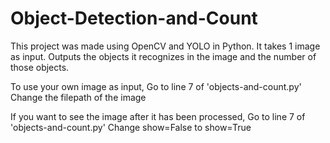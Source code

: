 # Object-Detection-and-Count

This project was made using OpenCV and YOLO in Python.
It takes 1 image as input.
Outputs the objects it recognizes in the image and the number of those objects.

To use your own image as input,
  Go to line 7 of 'objects-and-count.py'
  Change the filepath of the image

If you want to see the image after it has been processed,
  Go to line 7 of 'objects-and-count.py'
  Change show=False to show=True
